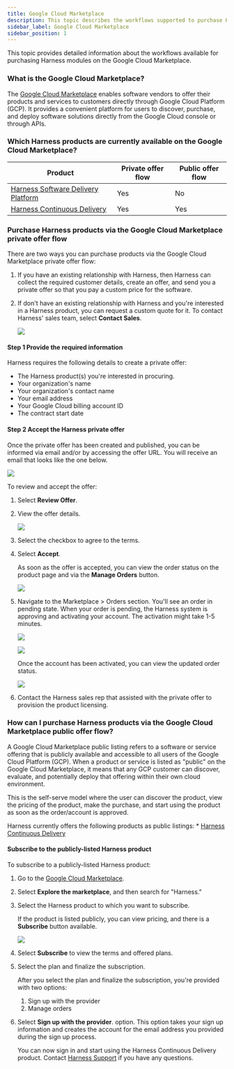 ```yaml
---
title: Google Cloud Marketplace
description: This topic describes the workflows supported to purchase Harness modules on the Google Cloud Marketplace.
sidebar_label: Google Cloud Marketplace
sidebar_position: 1
---
```


This topic provides detailed information about the workflows available for purchasing Harness modules on the Google Cloud Marketplace.

### What is the Google Cloud Marketplace?

The [Google Cloud Marketplace](https://cloud.google.com/marketplace?hl=en) enables software vendors to offer their products and services to customers directly through Google Cloud Platform (GCP). It provides a convenient platform for users to discover, purchase, and deploy software solutions directly from the Google Cloud console or through APIs.

### Which Harness products are currently available on the Google Cloud Marketplace?

| **Product** | **Private offer flow** | **Public offer flow** |
| --- | --- | --- |
| [Harness Software Delivery Platform](https://console.cloud.google.com/marketplace/product/harness-public/harness-software-delivery-platform)| Yes | No |
| [Harness Continuous Delivery](https://console.cloud.google.com/marketplace/product/harness-public/harness-continuous-delivery) | Yes | Yes |

### Purchase Harness products via the Google Cloud Marketplace private offer flow

There are two ways you can purchase products via the Google Cloud Marketplace private offer flow:

1. If you have an existing relationship with Harness, then Harness can collect the required customer details, create an offer, and send you a private offer so that you pay a custom price for the software.

2. If don't have an existing relationship with Harness and you're interested in a Harness product, you can request a custom quote for it. To contact Harness' sales team, select **Contact Sales**.

   ![](./static/gcp_pvt_offer_contact_sales_form.png)

#### Step 1 Provide the required information

Harness requires the following details to create a private offer:

- The Harness product(s) you're interested in procuring.
- Your organization's name
- Your organization's contact name
- Your email address
- Your Google Cloud billing account ID
- The contract start date

#### Step 2 Accept the Harness private offer

Once the private offer has been created and published, you can be informed via email and/or by accessing the offer URL. You will receive an email that looks like the one below.

   ![](./static/gcp_pvt_offer_customer_email.png)

To review and accept the offer:

1. Select **Review Offer**.
2. View the offer details.

   ![](./static/gcp_pvt_offer_customer_accept.png)

3. Select the checkbox to agree to the terms.
4. Select **Accept**.

   As soon as the offer is accepted, you can view the order status on the product page and via the **Manage Orders** button.

   ![](./static/gcp_pvt_offer_customer_accepted.png)

5. Navigate to the Marketplace > Orders section. You'll see an order in pending state. When your order is pending, the Harness system is approving and activating your account. The activation might take 1-5 minutes.

   ![](./static/gcp_pvt_offer_pending_state.png)

   ![](./static/gcp_pvt_offer_activation_in_progress.png)

   Once the account has been activated, you can view the updated order status.

   ![](./static/gcp_pvt_offer_active.png)

6.  Contact the Harness sales rep that assisted with the private offer to provision the product licensing.

### How can I purchase Harness products via the Google Cloud Marketplace public offer flow?

A Google Cloud Marketplace public listing refers to a software or service offering that is publicly available and accessible to all users of the Google Cloud Platform (GCP). When a product or service is listed as "public" on the Google Cloud Marketplace, it means that any GCP customer can discover, evaluate, and potentially deploy that offering within their own cloud environment.

This is the self-serve model where the user can discover the product, view the pricing of the product, make the purchase, and start using the product as soon as the order/account is approved.

Harness currently offers the following products as public listings:
        *   [Harness Continuous Delivery](https://console.cloud.google.com/marketplace/product/harness-public/harness-continuous-delivery)

#### Subscribe to the publicly-listed Harness product

To subscribe to a publicly-listed Harness product:

1. Go to the [Google Cloud Marketplace](https://cloud.google.com/marketplace?hl=en).

2. Select **Explore the marketplace**, and then search for "Harness."

3. Select the Harness product to which you want to subscribe.

   If the product is listed publicly, you can view pricing, and there is a **Subscribe** button available.

   ![](./static/gcp_public_offer_subscribe.png)

4. Select **Subscribe** to view the terms and offered plans.

5. Select the plan and finalize the subscription.

   After you select the plan and finalize the subscription, you're provided with two options:
   1. Sign up with the provider
   2. Manage orders

6. Select **Sign up with the provider**. option. This option takes your sign up information and creates the account for the email address you provided during the sign up process.

   You can now sign in and start using the Harness Continuous Delivery product. Contact [Harness Support](mailto:support@harness.io) if you have any questions.
